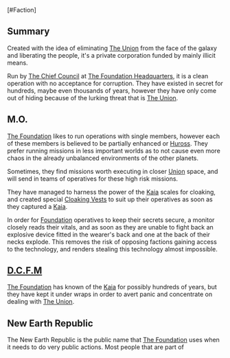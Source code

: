 [#Faction]

## Summary

Created with the idea of eliminating [The Union](The%20Union.md) from the face of the galaxy and liberating the people, it's a private corporation funded by mainly illicit means.

Run by [The Chief Council](../Influential%20Persons/The%20Chief%20Council.md) at [The Foundation Headquarters](../Locations/The%20Foundation%20Headquarters.md), it is a clean operation with no acceptance for corruption. They have existed in secret for hundreds, maybe even thousands of years, however they have only come out of hiding because of the lurking threat that is [The Union](The%20Union.md).

## M.O.

[The Foundation](The%20Foundation.md) likes to run operations with single members, however each of these members is believed to be partially enhanced or [Huross](../Species/Fauna/Huross.md). They prefer running missions in less important worlds as to not cause even more chaos in the already unbalanced environments of the other planets.

Sometimes, they find missions worth executing in closer [Union](The%20Union.md) space, and will send in teams of operatives for these high risk missions.

They have managed to harness the power of the [Kaia](../Species/Fauna/Kaia.md) scales for cloaking, and created special [Cloaking Vests](../Items/Armour/Cloaking%20Vest.md) to suit up their operatives as soon as they captured a [Kaia](../Species/Fauna/Kaia.md).

In order for [Foundation](The%20Foundation.md) operatives to keep their secrets secure, a monitor closely reads their vitals, and as soon as they are unable to fight back an explosive device fitted in the wearer's back and one at the back of their necks explode. This removes the risk of opposing factions gaining access to the technology, and renders stealing this technology almost impossible.

## [D.C.F.M](../Locations/Division%20of%20Classified%20Foundation%20Milestones.md)

[The Foundation](The%20Foundation.md) has known of the [Kaia](../Species/Fauna/Kaia.md) for possibly hundreds of years, but they have kept it under wraps in order to avert panic and concentrate on dealing with [The Union](The%20Union.md).

## New Earth Republic

The New Earth Republic is the public name that [The Foundation](The%20Foundation.md) uses when it needs to do very public actions. Most people that are part of 